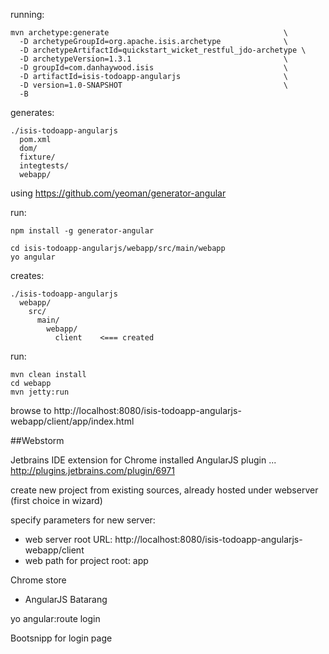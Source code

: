

running:

    mvn archetype:generate                                       \
      -D archetypeGroupId=org.apache.isis.archetype              \
      -D archetypeArtifactId=quickstart_wicket_restful_jdo-archetype \
      -D archetypeVersion=1.3.1                                  \
      -D groupId=com.danhaywood.isis                             \
      -D artifactId=isis-todoapp-angularjs                       \
      -D version=1.0-SNAPSHOT                                    \
      -B
  

generates:
  
    ./isis-todoapp-angularjs
      pom.xml
      dom/
      fixture/
      integtests/
      webapp/
  
  
  
using https://github.com/yeoman/generator-angular

run:

    npm install -g generator-angular

    cd isis-todoapp-angularjs/webapp/src/main/webapp
    yo angular

creates:

    ./isis-todoapp-angularjs
      webapp/
        src/
          main/
            webapp/
              client    <=== created


run:

    mvn clean install
    cd webapp
    mvn jetty:run


browse to http://localhost:8080/isis-todoapp-angularjs-webapp/client/app/index.html



##Webstorm

Jetbrains IDE extension for Chrome
installed AngularJS plugin ... http://plugins.jetbrains.com/plugin/6971


create new project from existing sources, already hosted under webserver (first choice in wizard)

specify parameters for new server:
- web server root URL: http://localhost:8080/isis-todoapp-angularjs-webapp/client
- web path for project root: app



Chrome store
- AngularJS Batarang



yo angular:route login


Bootsnipp for login page


